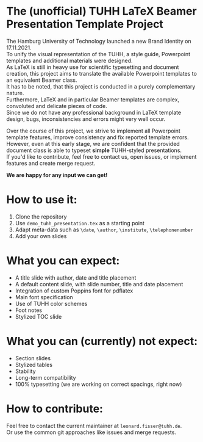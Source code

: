 # The (unofficial) TUHH LaTeX Beamer Presentation Template Project
The Hamburg University of Technology launched a new Brand Identity on 17.11.2021.  
To unify the visual representation of the TUHH, a style guide, Powerpoint templates and additional materials were designed.  
As LaTeX is still in heavy use for scientific typesetting and document creation, this project aims to translate the available Powerpoint templates to an equivalent Beamer class.  
It has to be noted, that this project is conducted in a purely complementary nature.  
Furthermore, LaTeX and in particular Beamer templates are complex, convoluted and delicate pieces of code.  
Since we do not have any professional background in LaTeX template design, bugs, inconsistencies and errors might very well occur.

Over the course of this project, we strive to implement all Powerpoint template features, improve consistency and fix reported template errors.  
However, even at this early stage, we are confident that the provided document class is able to typeset **simple** TUHH-styled presentations.   
If you'd like to contribute, feel free to contact us, open issues, or implement features and create merge request.  

**We are happy for any input we can get!**

# How to use it:
1. Clone the repository
2. Use `demo_tuhh_presentation.tex` as a starting point
3. Adapt meta-data such as `\date`, `\author`, `\institute`, `\telephonenumber`
4. Add your own slides


# What you can expect:
- A title slide with author, date and title placement
- A default content slide, with slide number, title and date placement
- Integration of custom Poppins font for pdflatex
- Main font specification
- Use of TUHH color schemes
- Foot notes
- Stylized TOC slide


# What you can (currently) **not** expect:
- Section slides
- Stylized tables
- Stability
- Long-term compatibility
- 100% typesetting (we are working on correct spacings, right now)

# How to contribute:
Feel free to contact the current maintainer at `leonard.fisser@tuhh.de`.  
Or use the common git approaches like issues and merge requests. 
